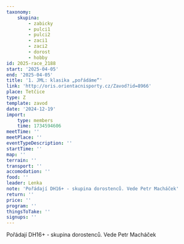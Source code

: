 ```yaml
---
taxonomy:
    skupina:
        - zabicky
        - pulci1
        - pulci2
        - zaci1
        - zaci2
        - dorost
        - hobby
id: 2025-race_2188
start: '2025-04-05'
end: '2025-04-05'
title: '1. JML: klasika „pořádáme“'
link: 'http://oris.orientacnisporty.cz/Zavod?id=8966'
place: Tetčice
type: Z
template: zavod
date: '2024-12-19'
import:
    type: members
    time: 1734594606
meetTime: ''
meetPlace: ''
eventTypeDescription: ''
startTime: ''
map: ''
terrain: ''
transport: ''
accomodation: ''
food: ''
leader: Lenka
note: 'Pořádají DH16+ - skupina dorostenců. Vede Petr Macháček'
return: ''
price: ''
program: ''
thingsToTake: ''
signups: ''
---
```


Pořádají DH16+ - skupina dorostenců. Vede Petr Macháček
